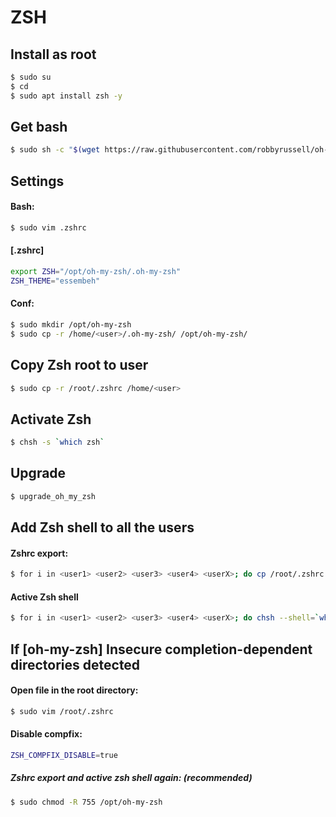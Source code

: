 # ZSH
## Install as root

```sh
$ sudo su
$ cd
$ sudo apt install zsh -y
```

## Get bash

```sh
$ sudo sh -c "$(wget https://raw.githubusercontent.com/robbyrussell/oh-my-zsh/master/tools/install.sh -O -)"
```

## Settings
#### Bash:

```sh
$ sudo vim .zshrc
```

#### [.zshrc]

```sh
export ZSH="/opt/oh-my-zsh/.oh-my-zsh"
ZSH_THEME="essembeh"
```

#### Conf:

```sh
$ sudo mkdir /opt/oh-my-zsh
$ sudo cp -r /home/<user>/.oh-my-zsh/ /opt/oh-my-zsh/
```

## Copy Zsh root to user

```sh
$ sudo cp -r /root/.zshrc /home/<user>
```

## Activate Zsh

```sh
$ chsh -s `which zsh`
```

## Upgrade

```sh
$ upgrade_oh_my_zsh
```

## Add Zsh shell to all the users
#### Zshrc export:

```sh
$ for i in <user1> <user2> <user3> <user4> <userX>; do cp /root/.zshrc /home/${i}; chown ${i} /home/${i}/.zshrc; done
```

#### Active Zsh shell

```sh
$ for i in <user1> <user2> <user3> <user4> <userX>; do chsh --shell=`which zsh` ${i}; done
```

## If [oh-my-zsh] Insecure completion-dependent directories detected

#### Open file in the root directory:

```sh
$ sudo vim /root/.zshrc
```

#### Disable compfix:

```sh
ZSH_COMPFIX_DISABLE=true
```

##### Zshrc export and active zsh shell again: (recommended)

```sh
$ sudo chmod -R 755 /opt/oh-my-zsh
```